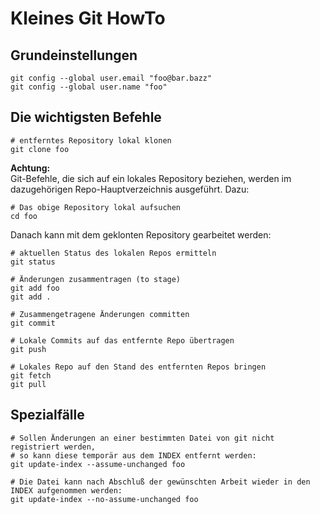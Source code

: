 # Kleines Git HowTo

## Grundeinstellungen
```
git config --global user.email "foo@bar.bazz"
git config --global user.name "foo"
```
## Die wichtigsten Befehle
```
# entferntes Repository lokal klonen
git clone foo
```
**Achtung:**  
Git-Befehle, die sich auf ein lokales Repository beziehen, werden im dazugehörigen Repo-Hauptverzeichnis ausgeführt. Dazu:
```
# Das obige Repository lokal aufsuchen
cd foo
```
Danach kann mit dem geklonten Repository gearbeitet werden:
```
# aktuellen Status des lokalen Repos ermitteln
git status

# Änderungen zusammentragen (to stage)
git add foo
git add .

# Zusammengetragene Änderungen committen
git commit

# Lokale Commits auf das entfernte Repo übertragen
git push

# Lokales Repo auf den Stand des entfernten Repos bringen
git fetch
git pull
```

## Spezialfälle
```
# Sollen Änderungen an einer bestimmten Datei von git nicht registriert werden,
# so kann diese temporär aus dem INDEX entfernt werden:
git update-index --assume-unchanged foo

# Die Datei kann nach Abschluß der gewünschten Arbeit wieder in den INDEX aufgenommen werden:
git update-index --no-assume-unchanged foo
```
